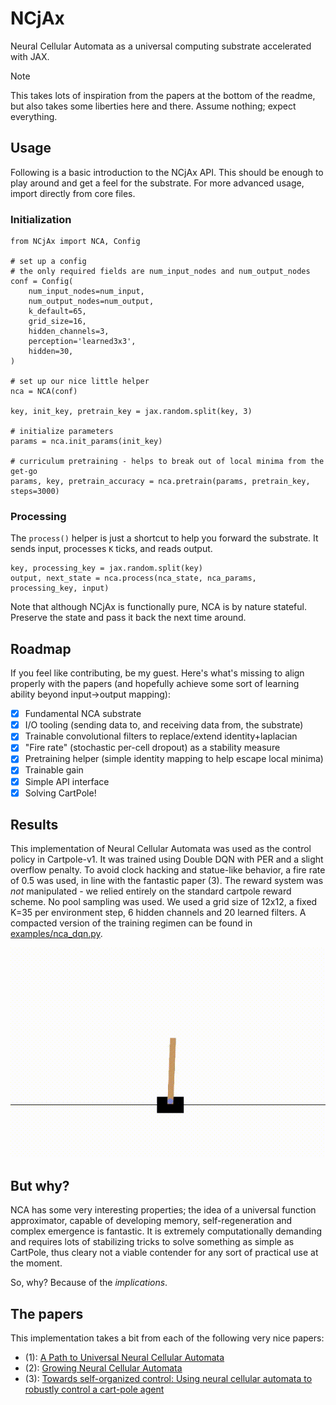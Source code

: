 # NCjAx

Neural Cellular Automata as a universal computing substrate accelerated with JAX.

> [!NOTE]
> This takes lots of inspiration from the papers at the bottom of the readme, but also takes some liberties here and there. Assume nothing; expect everything.

## Usage

Following is a basic introduction to the NCjAx API. This should be enough to play around and get a feel for the substrate. For more advanced usage, import directly from core files.

### Initialization

```
from NCjAx import NCA, Config

# set up a config
# the only required fields are num_input_nodes and num_output_nodes
conf = Config(
    num_input_nodes=num_input,
    num_output_nodes=num_output,
    k_default=65,
    grid_size=16,
    hidden_channels=3,
    perception='learned3x3',
    hidden=30,
)

# set up our nice little helper
nca = NCA(conf)

key, init_key, pretrain_key = jax.random.split(key, 3)

# initialize parameters
params = nca.init_params(init_key)

# curriculum pretraining - helps to break out of local minima from the get-go
params, key, pretrain_accuracy = nca.pretrain(params, pretrain_key, steps=3000)
```

### Processing

The `process()` helper is just a shortcut to help you forward the substrate. It sends input, processes `K` ticks, and reads output. 


```
key, processing_key = jax.random.split(key)
output, next_state = nca.process(nca_state, nca_params, processing_key, input)
```

Note that although NCjAx is functionally pure, NCA is by nature stateful. Preserve the state and pass it back the next time around.

## Roadmap

If you feel like contributing, be my guest. Here's what's missing to align properly with the papers (and hopefully achieve some sort of learning ability beyond input->output mapping):

- [x] Fundamental NCA substrate
- [x] I/O tooling (sending data to, and receiving data from, the substrate)
- [x] Trainable convolutional filters to replace/extend identity+laplacian
- [x] "Fire rate" (stochastic per-cell dropout) as a stability measure
- [x] Pretraining helper (simple identity mapping to help escape local minima)
- [x] Trainable gain
- [x] Simple API interface
- [x] Solving CartPole!

## Results

This implementation of Neural Cellular Automata was used as the control policy in Cartpole-v1. It was trained using Double DQN with PER and a slight overflow penalty. To avoid clock hacking and statue-like behavior, a fire rate of 0.5 was used, in line with the fantastic paper (3). The reward system was *not* manipulated - we relied entirely on the standard cartpole reward scheme. No pool sampling was used. We used a grid size of 12x12, a fixed K=35 per environment step, 6 hidden channels and 20 learned filters. A compacted version of the training regimen can be found in [examples/nca_dqn.py](examples/nca_dqn.py). 

![NCA balancing a pole on a cart](examples/cartpole_nca.gif)

## But why?

NCA has some very interesting properties; the idea of a universal function approximator, capable of developing memory, self-regeneration and complex emergence is fantastic. It is extremely computationally demanding and requires lots of stabilizing tricks to solve something as simple as CartPole, thus cleary not a viable contender for any sort of practical use at the moment. 

So, why? Because of the *implications*. 

## The papers

This implementation takes a bit from each of the following very nice papers:

- (1): [A Path to Universal Neural Cellular Automata](https://arxiv.org/pdf/2505.13058)
- (2): [Growing Neural Cellular Automata](https://distill.pub/2020/growing-ca/)
- (3): [Towards self-organized control: Using neural cellular automata to robustly control a cart-pole agent](https://arxiv.org/abs/2106.15240)